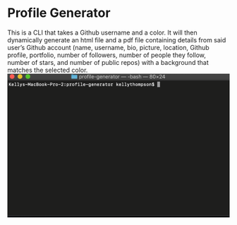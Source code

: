 # Profile Generator

This is a CLI that takes a Github username and a color. It will then dynamically generate an html file and a pdf file containing details from said user’s Github account (name, username, bio, picture, location, Github profile, portfolio, number of followers, number of people they follow, number of stars, and number of public repos) with a background that matches the selected color.
![](profile_generator.gif)